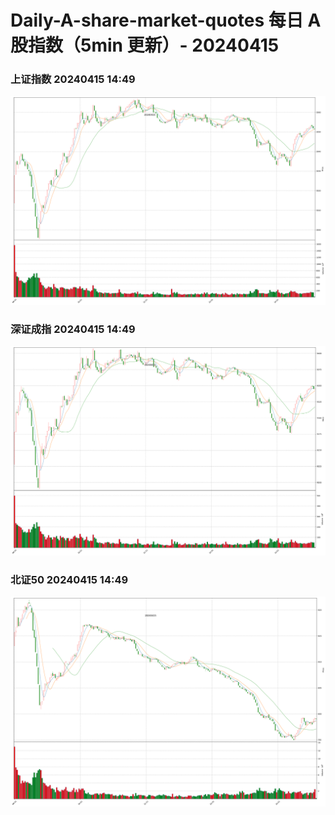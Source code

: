 
# Daily-A-share-market-quotes 每日 A 股指数（5min 更新）- 20240415

### 上证指数 20240415 14:49
![](./fig/2024/4/20240415-sh000001.png)

### 深证成指 20240415 14:49
![](./fig/2024/4/20240415-sz399001.png)

### 北证50 20240415 14:49
![](./fig/2024/4/20240415-bj899050.png)
